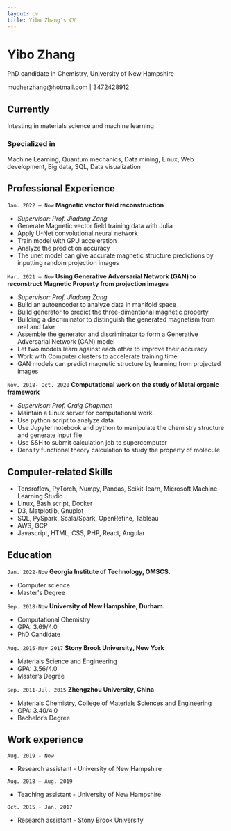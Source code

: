 ```yaml
---
layout: cv
title: Yibo Zhang's CV
---
```

# Yibo Zhang
PhD candidate in Chemistry, University of New Hampshire

<div id="webaddress">
<i class="fa fa-envelope-square"></i> <a>mucherzhang@hotmail.com</a>
| <i class="fa fa-phone-square"></i> <a>3472428912</a>
</div>


## Currently

Intesting in materials science and machine learning 
### Specialized in

Machine Learning, Quantum mechanics, Data mining, Linux, Web development, Big data, SQL, Data visualization



## Professional Experience


`Jan. 2022 – Now`
__Magnetic vector field reconstruction__

- _Supervisor: Prof. Jiadong Zang_
- Generate Magnetic vector field training data with Julia
- Apply U-Net convolutional neural network
- Train model with GPU acceleration
- Analyze the prediction accuracy 
- The unet model can give accurate magnetic structure predictions by inputting random projection images


`Mar. 2021 – Now`
__Using Generative Adversarial Network (GAN) to reconstruct Magnetic Property from projection images__

- _Supervisor: Prof. Jiadong Zang_
- Build an autoencoder to analyze data in manifold space
- Build generator to predict the three-dimentional magnetic property
- Building a discriminator to distinguish the generated magnetism from real and fake
- Assemble the generator and discriminator to form a Generative Adversarial Network (GAN) model
- Let two models learn against each other to improve their accuracy
- Work with Computer clusters to accelerate training time 
- GAN models can predict magnetic structure by learning from projected images


`Nov. 2018- Oct. 2020`
__Computational work on the study of Metal organic framework__

- _Supervisor: Prof. Craig Chapman_
- Maintain a Linux server for computational work.
- Use python script to analyze data
- Use Jupyter notebook and python to manipulate the chemistry structure and generate input file
- Use SSH to submit calculation job to supercomputer
- Density functional theory calculation to study the property of molecule



<!---
`Nov. 2020 - May 2021`
__Permanent magnets calculation__
- _Supervisor: Prof. Jiadong Zang_
- Find potential Permanent magnets in database with python.
- Use VASP to calculate potential materials’ magnetic property.

`Nov. 2016-Oct. 2017`
__Application of biochar for the removal of pollutants from water__
- _Supervisor: Prof. Alexander Orlov_
- Prepare biochar and study the preparation condition’s affection on biochar.
- Study the biochar’s PH, surface charge and explore its surface structure
- Study the biochar porosity with BET
- Study biochar’s absorption ability to nitrate and compare it with active carbon’s.

`Sep. 2016-Nov. 2016`
__Butterfly wing vapor sensor__
- _Supervisor: Prof. Alexander Orlov_
- Study the butterfly wing surface structure
- Explore different gas environment’s affection on butterfly wing reflection peak shift
- Study TiO2 and gold coating's affection on butterfly wing’s surface structure

`May 2016-Sep. 2016`
__Dust removal by a standing wave electric curtain__

- _Supervisor: Prof. Alexander Orlov_
- Make the electric curtain pattern with coated PEDOT:PSS, 3D-print conductive polymer and CVD copper wire.
- Simulate the dust with ground sand, nanoparticle and ground biochar
- Simulate the dust removal process with different voltage and different inclination angle

`Nov. 2015-May 2016`
__Self-cleaning coating__
- _Supervisor: Prof. Alexander Orlov_
- Compare hydrophilic difference between spinning coating’s sample and spray gun’s sample
- Explore the relationship between coating thickness and transparence.
- Explore the relationship between self-cleaning surface and stearic acid degradation rate.
- Simulate dust deposition process.
- Study The Impact of inclination angle on dust deposition.

`Aug. 2014-Jun. 2015`
__Membrane electrode preparation and characterization__
- _Supervisor: Prof. Qun XU_
- Preparation of MoS2/CNT membrane
- Characterize membrane Internal structure by SEM, XRD, TGA
- Test Charge and discharge performance of charge and discharge performance


## Online learning and books
### Coursera
- Machine Learning by Stanford University 
- Programming Languages, Part A 

### freeCodeCamp
- JavaScript Algorithms and Data Structures 
- Legacy Back End

### Udemy
- Angular – The Complete Guide
- PHP for Beginners – Become a PHP Master
-->

## Computer-related Skills

- Tensroflow, PyTorch, Numpy, Pandas, Scikit-learn, Microsoft Machine Learning Studio 
- Linux, Bash script, Docker
- D3, Matplotlib, Gnuplot
- SQL, PySpark, Scala/Spark, OpenRefine, Tableau
- AWS, GCP
- Javascript, HTML, CSS, PHP, React, Angular 


## Education

`Jan. 2022-Now`
__Georgia Institute of Technology, OMSCS.__

- Computer science
- Master's Degree

`Sep. 2018-Now`
__University of New Hampshire, Durham.__

- Computational Chemistry
- GPA: 3.69/4.0
- PhD Candidate


`Aug. 2015-May 2017`
__Stony Brook University, New York__

- Materials Science and Engineering
- GPA: 3.56/4.0 
- Master’s Degree

`Sep. 2011-Jul. 2015`
__Zhengzhou University, China__

- Materials Chemistry, College of Materials Sciences and Engineering
- GPA: 3.40/4.0
- Bachelor’s Degree


## Work experience
`Aug. 2019 - Now`

- Research assistant - University of New Hampshire

`Aug. 2018 – Aug. 2019`

- Teaching assistant - University of New Hampshire

`Oct. 2015 - Jan. 2017`

- Research assistant - Stony Brook University



<!-- ### Footer

Last updated: May 2021 -->
